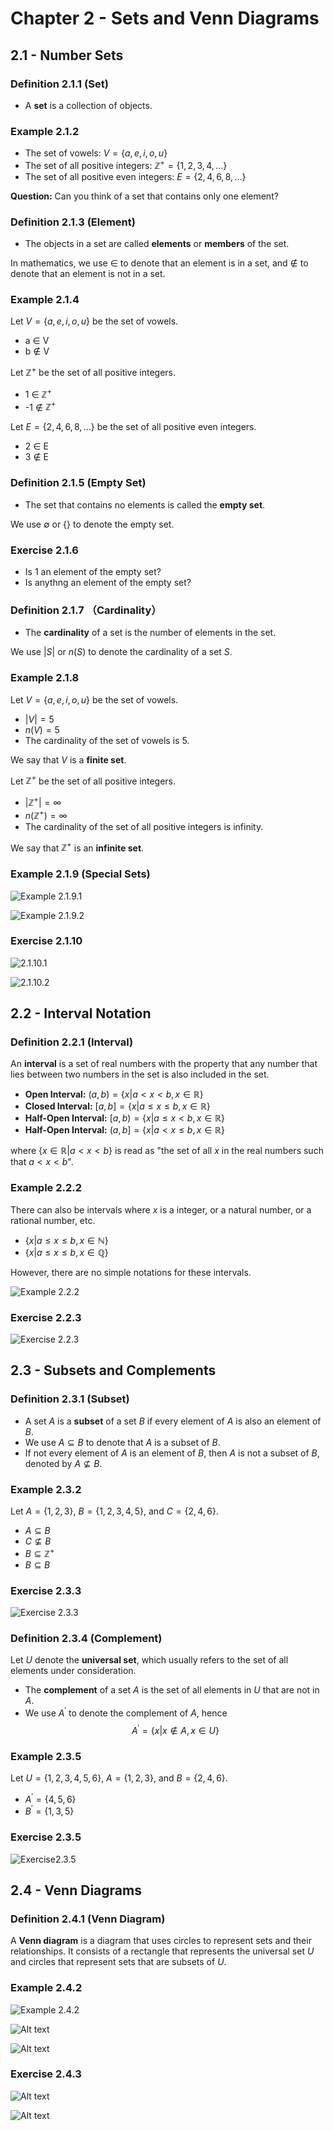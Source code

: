 # Chapter 2 - Sets and Venn Diagrams

## 2.1 - Number Sets

### Definition 2.1.1 (Set)

* A **set** is a collection of objects. 

### Example 2.1.2

* The set of vowels: $V = \{a, e, i, o, u\}$
* The set of all positive integers: $\mathbb{Z}^+ = \{1, 2, 3, 4, \ldots\}$
* The set of all positive even integers: $E = \{2, 4, 6, 8, \ldots\}$

**Question:** Can you think of a set that contains only one element?

### Definition 2.1.3 (Element)

* The objects in a set are called **elements** or **members** of the set.

In mathematics, we use $\in$ to denote that an element is in a set, and $\notin$ to denote that an element is not in a set.

### Example 2.1.4

Let $V = \{a, e, i, o, u\}$ be the set of vowels.
* a $\in$ V
* b $\notin$ V

Let $\mathbb{Z}^+$ be the set of all positive integers.
* 1 $\in$ $\mathbb{Z}^+$
* -1 $\notin$ $\mathbb{Z}^+$

Let $E = \{2, 4, 6, 8, \ldots\}$ be the set of all positive even integers.
* 2 $\in$ E
* 3 $\notin$ E

### Definition 2.1.5 (Empty Set)

* The set that contains no elements is called the **empty set**.

We use $\emptyset$ or $\{\}$ to denote the empty set.

### Exercise 2.1.6

* Is $1$ an element of the empty set?
* Is anythng an element of the empty set?

### Definition 2.1.7 （Cardinality）

* The **cardinality** of a set is the number of elements in the set.

We use $|S|$ or $n(S)$ to denote the cardinality of a set $S$.

### Example 2.1.8

Let $V = \{a, e, i, o, u\}$ be the set of vowels.
* $|V| = 5$
* $n(V) = 5$
* The cardinality of the set of vowels is 5.

We say that $V$ is a **finite set**.


Let $\mathbb{Z}^+$ be the set of all positive integers.
* $|\mathbb{Z}^+| = \infty$
* $n(\mathbb{Z}^+) = \infty$
* The cardinality of the set of all positive integers is infinity.

We say that $\mathbb{Z}^+$ is an **infinite set**.

### Example 2.1.9 (Special Sets)

![Example 2.1.9.1](Example1.png)

![Example 2.1.9.2](Example2.png)

### Exercise 2.1.10

![2.1.10.1](Exercise1.png)

![2.1.10.2](Exercise2.png)


## 2.2 - Interval Notation

### Definition 2.2.1 (Interval)

An **interval** is a set of real numbers with the property that any number that lies between two numbers in the set is also included in the set.

* **Open Interval:** $(a, b) = \{x | a < x < b, x \in \mathbb{R}\}$
* **Closed Interval:** $[a, b] = \{x | a \leq x \leq b, x \in \mathbb{R}\}$
* **Half-Open Interval:** $[a, b) = \{x | a \leq x < b, x \in \mathbb{R}\}$
* **Half-Open Interval:** $(a, b] = \{x | a < x \leq b, x \in \mathbb{R}\}$

where $\{x \in \mathbb{R} | a < x < b\}$ is read as "the set of all $x$ in the real numbers such that $a < x < b$".

### Example 2.2.2

There can also be intervals where $x$ is a integer, or a natural number, or a rational number, etc.

* $\{x | a \leq x \leq b, x \in \mathbb{N}\}$
* $\{x | a \leq x \leq b, x \in \mathbb{Q}\}$

However, there are no simple notations for these intervals.

![Example 2.2.2](Example3.png)

### Exercise 2.2.3

![Exercise 2.2.3](Exercise3.png)

## 2.3 - Subsets and Complements

### Definition 2.3.1 (Subset)

* A set $A$ is a **subset** of a set $B$ if every element of $A$ is also an element of $B$.
* We use $A \subseteq B$ to denote that $A$ is a subset of $B$.
* If not every element of $A$ is an element of $B$, then $A$ is not a subset of $B$, denoted by $A \not\subseteq B$.

### Example 2.3.2

Let $A = \{1, 2, 3\}$, $B = \{1, 2, 3, 4, 5\}$, and $C = \{2, 4, 6\}$.
* $A \subseteq B$
* $C \not\subseteq B$
* $B \subseteq \mathbb{Z}^+$
* $B \subseteq B$

### Exercise 2.3.3
![Exercise 2.3.3](./Exercise4.png)

### Definition 2.3.4 (Complement)

Let $U$ denote the **universal set**, which usually refers to the set of all elements under consideration.

* The **complement** of a set $A$ is the set of all elements in $U$ that are not in $A$.
* We use $A^{\prime}$ to denote the complement of $A$, hence
        $$A^{\prime} = \{x | x \notin A, x \in U \}$$

### Example 2.3.5

Let $U = \{1, 2, 3, 4, 5, 6\}$, $A = \{1, 2, 3\}$, and $B = \{2, 4, 6\}$.

* $A^{\prime} = \{4, 5, 6\}$
* $B^{\prime} = \{1, 3, 5\}$

### Exercise 2.3.5

![Exercise2.3.5](Exercise5.png)

## 2.4 - Venn Diagrams

### Definition 2.4.1 (Venn Diagram)

A **Venn diagram** is a diagram that uses circles to represent sets and their relationships.
It consists of a rectangle that represents the universal set $U$ and circles that represent sets that are subsets of $U$.

### Example 2.4.2

![Example 2.4.2](Example4.png)

![Alt text](Example5.png)

![Alt text](Example6.png)

### Exercise 2.4.3

![Alt text](image.png)

![Alt text](image-1.png)